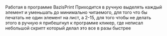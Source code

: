 Работая в программе BazisPrint 
  Приходится в ручную выделять каждый элемент и уменьшать до минимально читаемого, для того что бы печатать не один элемент на лист, а 2-15, для того чтобы не делать этого в ручную я прибешгнул к программе кликер, где неписал небольшой скрипт который делал это все в разы быстрее
